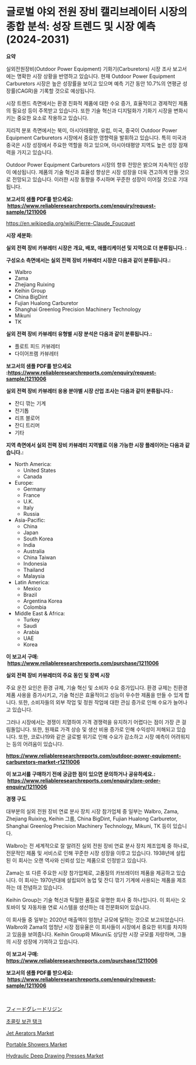 <p><h1>글로벌 야외 전원 장비 캘리브레이터 시장의 종합 분석: 성장 트렌드 및 시장 예측 (2024-2031)</h1></p><p><strong>요약</strong></p>
<p><p>실외전원장비(Outdoor Power Equipment) 기화기(Carburetors) 시장 조사 보고서에는 명확한 시장 상황을 반영하고 있습니다. 현재 Outdoor Power Equipment Carburetors 시장은 높은 성장률을 보이고 있으며 예측 기간 동안 10.7%의 연평균 성장률(CAGR)을 기록할 것으로 예상됩니다.</p><p>시장 트렌드 측면에서는 환경 친화적 제품에 대한 수요 증가, 효율적이고 경제적인 제품의 필요성 등이 주목받고 있습니다. 또한 기술 혁신과 디지털화가 기화기 시장을 변화시키는 중요한 요소로 작용하고 있습니다.</p><p>지리적 분포 측면에서는 북미, 아시아태평양, 유럽, 미국, 중국이 Outdoor Power Equipment Carburetors 시장에서 중요한 영향력을 발휘하고 있습니다. 특히 미국과 중국은 시장 성장에서 주요한 역할을 하고 있으며, 아시아태평양 지역도 높은 성장 잠재력을 가지고 있습니다.</p><p>Outdoor Power Equipment Carburetors 시장의 향후 전망은 밝으며 지속적인 성장이 예상됩니다. 제품의 기술 혁신과 효율성 향상은 시장 성장을 더욱 견고하게 만들 것으로 전망되고 있습니다. 이러한 시장 동향을 주시하며 꾸준한 성장이 이어질 것으로 기대됩니다.</p></p>
<p><strong>보고서의 샘플 PDF를 받으세요: &nbsp;<a href="https://www.reliableresearchreports.com/enquiry/request-sample/1211006">https://www.reliableresearchreports.com/enquiry/request-sample/1211006</a></strong></p>
<p><a href="https://en.wikipedia.org/wiki/Pierre-Claude_Foucquet">https://en.wikipedia.org/wiki/Pierre-Claude_Foucquet</a></p>
<p><strong>시장 세분화:</strong></p>
<p><strong> 실외 전력 장비 카뷰레터 시장은 개요, 배포, 애플리케이션 및 지역으로 더 분류됩니다. :</strong></p>
<p><strong>구성요소 측면에서는 실외 전력 장비 카뷰레터 시장은 다음과 같이 분류됩니다.:</strong></p>
<p><ul><li>Walbro</li><li>Zama</li><li>Zhejiang Ruixing</li><li>Keihin Group</li><li>China BigDint</li><li>Fujian Hualong Carburetor</li><li>Shanghai Greenlog Precision Machinery Technology</li><li>Mikuni</li><li>TK</li></ul></p>
<p><strong> 실외 전력 장비 카뷰레터 유형별 시장 분석은 다음과 같이 분류됩니다.:</strong></p>
<p><ul><li>플로트 피드 카뷰레터</li><li>다이어프램 카뷰레터</li></ul></p>
<p><strong>보고서의 샘플 PDF를 받으세요 :<a href="https://www.reliableresearchreports.com/enquiry/request-sample/1211006">https://www.reliableresearchreports.com/enquiry/request-sample/1211006</a></strong></p>
<p><strong> 실외 전력 장비 카뷰레터 응용 분야별 시장 산업 조사는 다음과 같이 분류됩니다.:</strong></p>
<p><ul><li>잔디 깎는 기계</li><li>전기톱</li><li>리프 블로어</li><li>잔디 트리머</li><li>기타</li></ul></p>
<p><strong>지역 측면에서 실외 전력 장비 카뷰레터 지역별로 이용 가능한 시장 플레이어는 다음과 같습니다.:</strong></p>
<p><ul>
    <li>
        North America:
        <ul>
            <li>United States</li>
            <li>Canada</li>
        </ul>
    </li>
    <li>
        Europe:
        <ul>
            <li>Germany</li>
            <li>France</li>
            <li>U.K.</li>
            <li>Italy</li>
            <li>Russia</li>
        </ul>
    </li>
    <li>
        Asia-Pacific:
        <ul>
            <li>China</li>
            <li>Japan</li>
            <li>South Korea</li>
            <li>India</li>
            <li>Australia</li>
            <li>China Taiwan</li>
            <li>Indonesia</li>
            <li>Thailand</li>
            <li>Malaysia</li>
        </ul>
    </li>
    <li>
        Latin America:
        <ul>
            <li>Mexico</li>
            <li>Brazil</li>
            <li>Argentina Korea</li>
            <li>Colombia</li>
        </ul>
    </li>
    <li>
        Middle East & Africa:
        <ul>
            <li>Turkey</li>
            <li>Saudi</li>
            <li>Arabia</li>
            <li>UAE</li>
            <li>Korea</li>
        </ul>
    </li>
    </ul></p>
<p><strong>이 보고서 구매: &nbsp;<a href="https://www.reliableresearchreports.com/purchase/1211006">https://www.reliableresearchreports.com/purchase/1211006</a></strong></p>
<p><strong>실외 전력 장비 카뷰레터의 주요 동인 및 장벽 시장</strong></p>
<p><p>주요 운전 요인은 환경 규제, 기술 혁신 및 소비자 수요 증가입니다. 환경 규제는 친환경 제품 사용을 증가시키고, 기술 혁신은 효율적이고 성능이 우수한 제품을 만들 수 있게 합니다. 또한, 소비자들의 외부 작업 및 정원 작업에 대한 관심 증가로 인해 수요가 늘어나고 있습니다.</p><p>그러나 시장에서는 경쟁이 치열하여 가격 경쟁력을 유지하기 어렵다는 점이 가장 큰 걸림돌입니다. 또한, 원재료 가격 상승 및 생산 비용 증가로 인해 수익성이 저해되고 있습니다. 또한, 코로나19와 같은 글로벌 위기로 인해 수요가 감소하고 시장 예측이 어려워지는 등의 어려움이 있습니다.</p></p>
<p><strong><a href="https://www.reliableresearchreports.com/outdoor-power-equipment-carburetors-market-r1211006">https://www.reliableresearchreports.com/outdoor-power-equipment-carburetors-market-r1211006</a></strong></p>
<p><strong>이 보고서를 구매하기 전에 궁금한 점이 있으면 문의하거나 공유하세요.: &nbsp;<a href="https://www.reliableresearchreports.com/enquiry/pre-order-enquiry/1211006">https://www.reliableresearchreports.com/enquiry/pre-order-enquiry/1211006</a></strong></p>
<p><strong>경쟁 구도</strong></p>
<p><p>대부분의 실외 전원 장비 연료 분사 장치 시장 참가업체 중 일부는 Walbro, Zama, Zhejiang Ruixing, Keihin 그룹, China BigDint, Fujian Hualong Carburetor, Shanghai Greenlog Precision Machinery Technology, Mikuni, TK 등이 있습니다.</p><p>Walbro는 전 세계적으로 잘 알려진 실외 전원 장비 연료 분사 장치 제조업체 중 하나로, 전문적인 제품 및 서비스로 인해 꾸준한 시장 성장을 이루고 있습니다. 1938년에 설립된 이 회사는 오랜 역사와 신뢰성 있는 제품으로 인정받고 있습니다.</p><p>Zama는 또 다른 주요한 시장 참가업체로, 고품질의 카브레이터 제품을 제공하고 있습니다. 이 회사는 1970년대에 설립되어 농업 및 잔디 깎기 기계에 사용되는 제품을 제조하는 데 전념하고 있습니다.</p><p>Keihin Group는 기술 혁신과 탁월한 품질로 유명한 회사 중 하나입니다. 이 회사는 오토바이 및 자동차용 연료 시스템을 생산하는 데 전문화되어 있습니다.</p><p>이 회사들 중 일부는 2020년 매출액이 엄청난 규모에 달하는 것으로 보고되었습니다. Walbro와 Zama의 엄청난 시장 점유율은 이 회사들이 시장에서 중요한 위치를 차지하고 있음을 보여줍니다. Keihin Group와 Mikuni도 상당한 시장 규모를 자랑하며, 그들의 시장 성장에 기여하고 있습니다.</p></p>
<p><strong>이 보고서 구매: &nbsp; <a href="https://www.reliableresearchreports.com/purchase/1211006">https://www.reliableresearchreports.com/purchase/1211006</a></strong></p>
<p><strong>보고서의 샘플 PDF를 받으세요: &nbsp;<a href="https://www.reliableresearchreports.com/enquiry/request-sample/1211006">https://www.reliableresearchreports.com/enquiry/request-sample/1211006</a></strong><strong></strong></p>
<p>&nbsp;</p>
<p><p><a href="https://github.com/DemarcusKuhlman/Market-Research-Report-List-1/blob/main/7569719141513.md">フィードグレードリジン</a></p><p><a href="https://github.com/rcabello548/Market-Research-Report-List-1/blob/main/2342374149357.md">초콜릿 보관 탱크</a></p><p><a href="https://issuu.com/reportprime-2/docs/jet-aerators-market-size-2030.pptx">Jet Aerators Market</a></p><p><a href="https://github.com/maesanjaya8/Market-Research-Report-List-1/blob/main/portable-showers-market.md">Portable Showers Market</a></p><p><a href="https://issuu.com/reportprime-2/docs/hydraulic-deep-drawing-presses-market-size-2030.pp">Hydraulic Deep Drawing Presses Market</a></p></p>